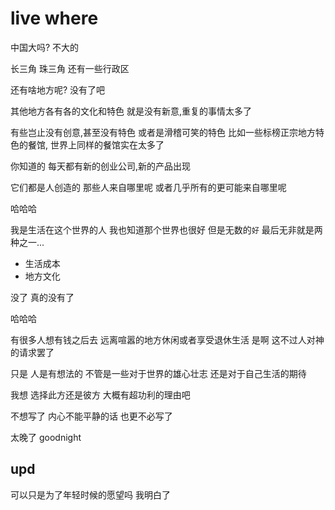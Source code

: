 # live where

中国大吗?
不大的

长三角
珠三角
还有一些行政区

还有啥地方呢?
没有了吧

其他地方各有各的文化和特色
就是没有新意,重复的事情太多了

有些岂止没有创意,甚至没有特色
或者是滑稽可笑的特色
比如一些标榜正宗地方特色的餐馆,
世界上同样的餐馆实在太多了

你知道的
每天都有新的创业公司,新的产品出现

它们都是人创造的
那些人来自哪里呢
或者几乎所有的更可能来自哪里呢

哈哈哈

我是生活在这个世界的人
我也知道那个世界也很好
但是无数的`好`
最后无非就是两种之一...
- 生活成本
- 地方文化

没了
真的没有了

哈哈哈

有很多人想有钱之后去
远离喧嚣的地方休闲或者享受退休生活
是啊
这不过人对神的请求罢了

只是
人是有想法的
不管是一些对于世界的雄心壮志
还是对于自己生活的期待

我想
选择此方还是彼方
大概有超功利的理由吧

不想写了
内心不能平静的话
也更不必写了

太晚了
goodnight

## upd

可以只是为了年轻时候的愿望吗
我明白了

